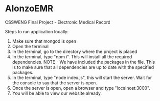 # AlonzoEMR
CSSWENG Final Project - Electronic Medical Record

Steps to run application locally:

1. Make sure that mongod is open
2. Open the terminal
3. In the terminal, go to the directory where the project is placed
4. In the terminal, type "npm i". This will install all the required dependencies. NOTE - We have included the packages in the file. This is to make sure that all dependencies are up to date with the specified packages.
5. In the terminal, type "node index.js", this will start the server. Wait for the console to say that the server is open.
6. Once the server is open, open a browser and type "localhost:3000".
7. You will be able to view our website already.
